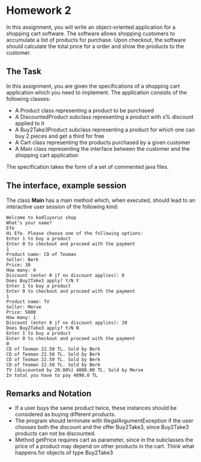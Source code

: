 # Homework 2

In this assignment, you will write an object-oriented application for a shopping cart software. The software allows shopping customers to accumulate a list of products for purchase. Upon checkout, the software should calculate the total price for a order and show the products to the customer.

## The Task

In this assignment, you are given the specifications of a shopping cart application which you need to implement. The application consists of the following classes:

* A Product class representing a product to be purchased
* A DiscountedProduct subclass representing a product with x% discount
applied to it
* A Buy2Take3Product subclass representing a product for which one can
buy 2 pieces and get a third for free
* A Cart class representing the products purchased by a given customer
* A Main class representing the interface between the customer and the
shopping cart application

The specification takes the form of a set of commented java files.

## The interface, example session

The class **Main** has a main method which, when executed, should lead to an interactive user session of the following kind:

    Welcome to kodluyoruz shop
    What’s your name?
    Efe
    Hi Efe. Please choose one of the following options:
    Enter 1 to buy a product
    Enter 0 to checkout and proceed with the payment
    1
    Product name: CD of Teoman
    Seller: Berk
    Price: 30
    How many: 4
    Discount (enter 0 if no discount applies): 0
    Does Buy2Take3 apply? Y/N Y
    Enter 1 to buy a product
    Enter 0 to checkout and proceed with the payment
    1
    Product name: TV
    Seller: Merve
    Price: 5000
    How many: 1
    Discount (enter 0 if no discount applies): 20
    Does Buy2Take3 apply? Y/N N
    Enter 1 to buy a product
    Enter 0 to checkout and proceed with the payment
    0
    CD of Teoman 22.50 TL. Sold by Berk
    CD of Teoman 22.50 TL. Sold by Berk
    CD of Teoman 22.50 TL. Sold by Berk
    CD of Teoman 22.50 TL. Sold by Berk
    TV [discounted by 20.00%] 4000.00 TL. Sold by Merve
    In total you have to pay 4090.0 TL

## Remarks and Notation

* If a user buys the same product twice, these instances should be considered as buying different products.
* The program should terminate with IllegalArgumentException if the user chooses both the discount and the offer Buy2Take3, since Buy2Take3 products can not be discounted.
* Method getPrice requires cart as parameter, since in the subclasses the price of a product may depend on other products in the cart. Think what happens for objects of type Buy2Take3
